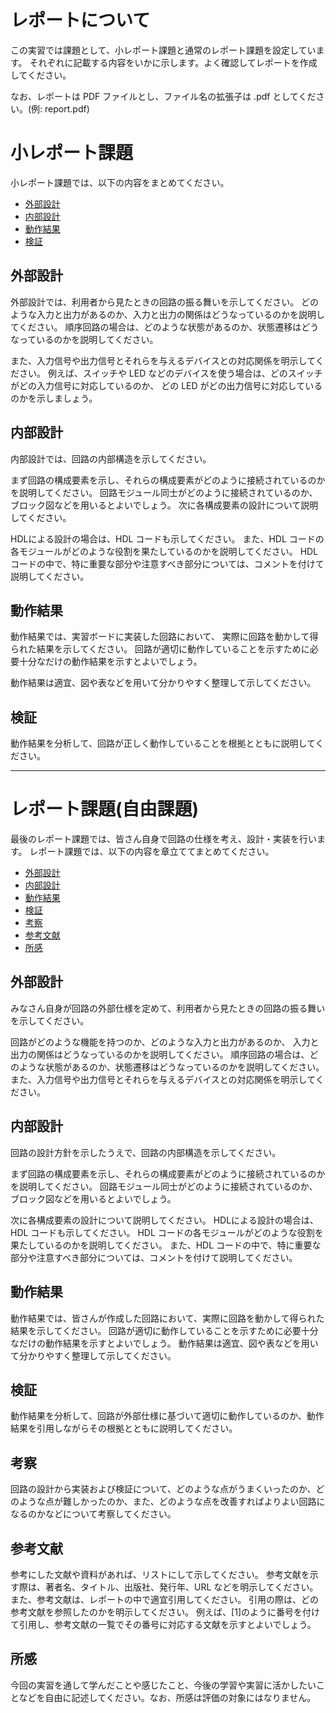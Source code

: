 # レポートについて

この実習では課題として、小レポート課題と通常のレポート課題を設定しています。
それぞれに記載する内容をいかに示します。よく確認してレポートを作成してください。

なお、レポートは PDF ファイルとし、ファイル名の拡張子は .pdf としてください。(例: report.pdf)


# 小レポート課題

小レポート課題では、以下の内容をまとめてください。

- [外部設計](#外部設計)
- [内部設計](#内部設計)
- [動作結果](#動作結果)
- [検証](#検証)


## 外部設計

外部設計では、利用者から見たときの回路の振る舞いを示してください。
どのような入力と出力があるのか、入力と出力の関係はどうなっているのかを説明してください。
順序回路の場合は、どのような状態があるのか、状態遷移はどうなっているのかを説明してください。

また、入力信号や出力信号とそれらを与えるデバイスとの対応関係を明示してください。
例えば、スイッチや LED などのデバイスを使う場合は、どのスイッチがどの入力信号に対応しているのか、
どの LED がどの出力信号に対応しているのかを示しましょう。


## 内部設計

内部設計では、回路の内部構造を示してください。

まず回路の構成要素を示し、それらの構成要素がどのように接続されているのかを説明してください。
回路モジュール同士がどのように接続されているのか、ブロック図などを用いるとよいでしょう。
次に各構成要素の設計について説明してください。

HDLによる設計の場合は、HDL コードも示してください。
また、HDL コードの各モジュールがどのような役割を果たしているのかを説明してください。
HDL コードの中で、特に重要な部分や注意すべき部分については、コメントを付けて説明してください。


## 動作結果

動作結果では、実習ボードに実装した回路において、
実際に回路を動かして得られた結果を示してください。
回路が適切に動作していることを示すために必要十分なだけの動作結果を示すとよいでしょう。

動作結果は適宜、図や表などを用いて分かりやすく整理して示してください。


## 検証

動作結果を分析して、回路が正しく動作していることを根拠とともに説明してください。

---

# レポート課題(自由課題)

最後のレポート課題では、皆さん自身で回路の仕様を考え、設計・実装を行います。
レポート課題では、以下の内容を章立ててまとめてください。

- [外部設計](#外部設計-1)
- [内部設計](#内部設計-1)
- [動作結果](#動作結果-1)
- [検証](#検証-1)
- [考察](#考察)
- [参考文献](#参考文献)
- [所感](#所感)

## 外部設計

みなさん自身が回路の外部仕様を定めて、利用者から見たときの回路の振る舞いを示してください。

回路がどのような機能を持つのか、どのような入力と出力があるのか、
入力と出力の関係はどうなっているのかを説明してください。
順序回路の場合は、どのような状態があるのか、状態遷移はどうなっているのかを説明してください。
また、入力信号や出力信号とそれらを与えるデバイスとの対応関係を明示してください。

## 内部設計

回路の設計方針を示したうえで、回路の内部構造を示してください。

まず回路の構成要素を示し、それらの構成要素がどのように接続されているのかを説明してください。
回路モジュール同士がどのように接続されているのか、ブロック図などを用いるとよいでしょう。

次に各構成要素の設計について説明してください。
HDLによる設計の場合は、HDL コードも示してください。
HDL コードの各モジュールがどのような役割を果たしているのかを説明してください。
また、HDL コードの中で、特に重要な部分や注意すべき部分については、コメントを付けて説明してください。  

## 動作結果

動作結果では、皆さんが作成した回路において、実際に回路を動かして得られた結果を示してください。
回路が適切に動作していることを示すために必要十分なだけの動作結果を示すとよいでしょう。
動作結果は適宜、図や表などを用いて分かりやすく整理して示してください。  

## 検証

動作結果を分析して、回路が外部仕様に基づいて適切に動作しているのか、動作結果を引用しながらその根拠とともに説明してください。

## 考察

回路の設計から実装および検証について、どのような点がうまくいったのか、どのような点が難しかったのか、また、どのような点を改善すればよりよい回路になるのかなどについて考察してください。

## 参考文献

参考にした文献や資料があれば、リストにして示してください。
参考文献を示す際は、著者名、タイトル、出版社、発行年、URL などを明示してください。
また、参考文献は、レポートの中で適宜引用してください。
引用の際は、どの参考文献を参照したのかを明示してください。
例えば、[1]のように番号を付けて引用し、参考文献の一覧でその番号に対応する文献を示すとよいでしょう。

## 所感

今回の実習を通して学んだことや感じたこと、今後の学習や実習に活かしたいことなどを自由に記述してください。なお、所感は評価の対象にはなりません。
